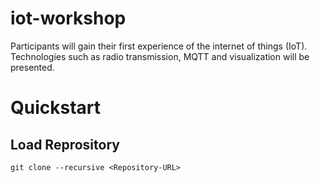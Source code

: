 # iot-workshop
Participants will gain their first experience of the internet of things (IoT). Technologies such as radio transmission, MQTT and visualization will be presented.

# Quickstart
## Load Reprository
```
git clone --recursive <Repository-URL>
```
